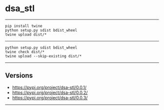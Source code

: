 # dsa_stl
---
```
pip install twine
python setup.py sdist bdist_wheel
twine upload dist/* 
```
---
```
python setup.py sdist bdist_wheel
twine check dist/*
twine upload --skip-existing dist/*
```
---
## Versions
- https://pypi.org/project/dsa-stl/0.0.1/
- https://pypi.org/project/dsa-stl/0.0.2/
- https://pypi.org/project/dsa-stl/0.0.3/
---